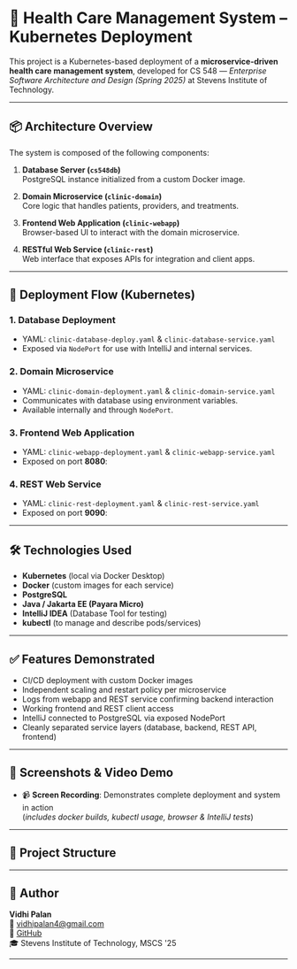 # 🏥 Health Care Management System – Kubernetes Deployment

This project is a Kubernetes-based deployment of a **microservice-driven health care management system**, developed for CS 548 — *Enterprise Software Architecture and Design (Spring 2025)* at Stevens Institute of Technology.

---

## 📦 Architecture Overview

The system is composed of the following components:

1. **Database Server (`cs548db`)**  
   PostgreSQL instance initialized from a custom Docker image.

2. **Domain Microservice (`clinic-domain`)**  
   Core logic that handles patients, providers, and treatments.

3. **Frontend Web Application (`clinic-webapp`)**  
   Browser-based UI to interact with the domain microservice.

4. **RESTful Web Service (`clinic-rest`)**  
   Web interface that exposes APIs for integration and client apps.

---

## 🚀 Deployment Flow (Kubernetes)

### 1. **Database Deployment**
- YAML: `clinic-database-deploy.yaml` & `clinic-database-service.yaml`
- Exposed via `NodePort` for use with IntelliJ and internal services.

### 2. **Domain Microservice**
- YAML: `clinic-domain-deployment.yaml` & `clinic-domain-service.yaml`
- Communicates with database using environment variables.
- Available internally and through `NodePort`.

### 3. **Frontend Web Application**
- YAML: `clinic-webapp-deployment.yaml` & `clinic-webapp-service.yaml`
- Exposed on port **8080**:

### 4. **REST Web Service**
- YAML: `clinic-rest-deployment.yaml` & `clinic-rest-service.yaml`
- Exposed on port **9090**:

---

## 🛠 Technologies Used

- **Kubernetes** (local via Docker Desktop)
- **Docker** (custom images for each service)
- **PostgreSQL**
- **Java / Jakarta EE (Payara Micro)**
- **IntelliJ IDEA** (Database Tool for testing)
- **kubectl** (to manage and describe pods/services)

---

## ✅ Features Demonstrated

- CI/CD deployment with custom Docker images
- Independent scaling and restart policy per microservice
- Logs from webapp and REST service confirming backend interaction
- Working frontend and REST client access
- IntelliJ connected to PostgreSQL via exposed NodePort
- Cleanly separated service layers (database, backend, REST API, frontend)

---

## 📸 Screenshots & Video Demo

- 📹 **Screen Recording**: Demonstrates complete deployment and system in action  
(_includes docker builds, kubectl usage, browser & IntelliJ tests_)

---

## 📁 Project Structure


---

## 👤 Author

**Vidhi Palan**  
📧 [vidhipalan4@gmail.com](mailto:vidhipalan4@gmail.com)  
🔗 [GitHub](https://github.com/vidhipalan)  
🎓 Stevens Institute of Technology, MSCS '25

---

